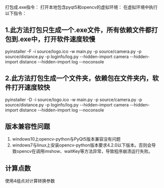 打包成.exe指令：
打开本地包含pyqt5和opencv的虚拟环境：
在虚拟环境中执行以下指令：
## 1.此方法打包只生成一个.exe文件，所有依赖文件都打包到.exe中，打开软件速度较慢
pyinstaller -F -i source/logo.ico -w main.py -p source/camera.py -p source/distance.py -p loginfo/log.py --hidden-import camera --hidden-import distance --hidden-import log --noconsole

## 2.此方法打包生成一个文件夹，依赖包在文件夹内，软件打开速度较快
pyinstaller -D -i source/logo.ico -w main.py -p source/camera.py -p source/distance.py -p loginfo/log.py --hidden-import camera --hidden-import distance --hidden-import log --noconsole

## 版本兼容性问题
1. windows10上opencv-python与PyQt5版本兼容没有问题
2. windows7与linux上安装opencv-python版本要求4.2.0以下版本。否则会导致opencv在调用imshow、waitKey等方法异常，导致程序崩溃运行失败。

## 计算点数
使用4组点对计算转换参数